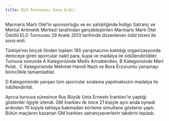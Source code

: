 ```yaml
---
title: ELO Turnuvası Sona Erdi!
---
```


Marmaris Martı Otel’in sponsorluğu ve ev sahipliğinde İndigo Satranç ve Mental Aritmetik Merkezi tarafından gerçekleştirilen Marmaris Martı Otel Ödüllü ELO Turnuvası 29 Aralık 2013 tarihinde düzenlenen ödül töreni ile sona erdi.

Türkiye’nin birçok ilinden toplam 185 yarışmacının katıldığı organizasyonda dereceye giren sporcular nakit para, kupa ve madalya ile ödüllendirildiler. Turnuva sonunda A Kategorisinde Meilis Annaberdiev, B Kategorisinde Mert Polat , C Kategorisinde Mehmet Hamdi Nazlı ve Bora Erzurumlu yarışmayı birincilikle tamamladılar.

D Kategorisinde yarışan tüm sporcular sıralama yapılmaksızın madalya ile ödüllendirildi.  

Ayrıca turnuva süresince Rus Büyük Usta Ernesto İnarkiev’in yaptığı gösteriler ilgiyle izlendi. GM İnarkiev ilk önce 21 kişiyle aynı anda oynadı ardından 10 kişiyle tahtaya bakmadan körleme simultane gösterisi yaptı. Bütün maçlarını kazanan GM İnarkiev satrançseverlerin takdirini topladı.
